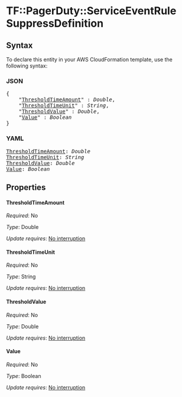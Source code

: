 # TF::PagerDuty::ServiceEventRule SuppressDefinition

## Syntax

To declare this entity in your AWS CloudFormation template, use the following syntax:

### JSON

<pre>
{
    "<a href="#thresholdtimeamount" title="ThresholdTimeAmount">ThresholdTimeAmount</a>" : <i>Double</i>,
    "<a href="#thresholdtimeunit" title="ThresholdTimeUnit">ThresholdTimeUnit</a>" : <i>String</i>,
    "<a href="#thresholdvalue" title="ThresholdValue">ThresholdValue</a>" : <i>Double</i>,
    "<a href="#value" title="Value">Value</a>" : <i>Boolean</i>
}
</pre>

### YAML

<pre>
<a href="#thresholdtimeamount" title="ThresholdTimeAmount">ThresholdTimeAmount</a>: <i>Double</i>
<a href="#thresholdtimeunit" title="ThresholdTimeUnit">ThresholdTimeUnit</a>: <i>String</i>
<a href="#thresholdvalue" title="ThresholdValue">ThresholdValue</a>: <i>Double</i>
<a href="#value" title="Value">Value</a>: <i>Boolean</i>
</pre>

## Properties

#### ThresholdTimeAmount

_Required_: No

_Type_: Double

_Update requires_: [No interruption](https://docs.aws.amazon.com/AWSCloudFormation/latest/UserGuide/using-cfn-updating-stacks-update-behaviors.html#update-no-interrupt)

#### ThresholdTimeUnit

_Required_: No

_Type_: String

_Update requires_: [No interruption](https://docs.aws.amazon.com/AWSCloudFormation/latest/UserGuide/using-cfn-updating-stacks-update-behaviors.html#update-no-interrupt)

#### ThresholdValue

_Required_: No

_Type_: Double

_Update requires_: [No interruption](https://docs.aws.amazon.com/AWSCloudFormation/latest/UserGuide/using-cfn-updating-stacks-update-behaviors.html#update-no-interrupt)

#### Value

_Required_: No

_Type_: Boolean

_Update requires_: [No interruption](https://docs.aws.amazon.com/AWSCloudFormation/latest/UserGuide/using-cfn-updating-stacks-update-behaviors.html#update-no-interrupt)

